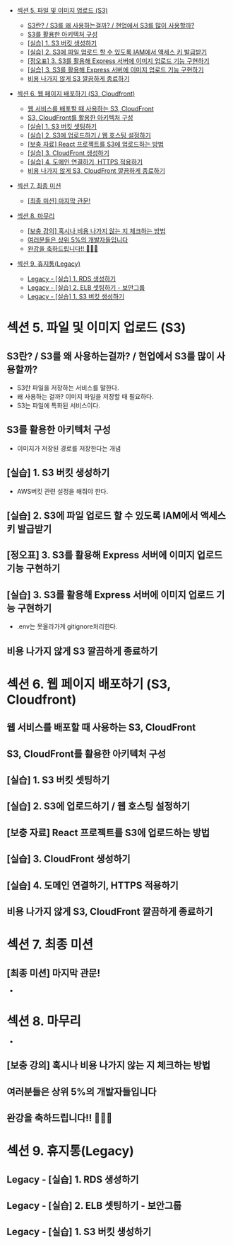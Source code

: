 - [섹션 5. 파일 및 이미지 업로드 (S3)](#섹션-5-파일-및-이미지-업로드-s3)
  - [S3란? / S3를 왜 사용하는걸까? / 현업에서 S3를 많이 사용할까?](#s3란--s3를-왜-사용하는걸까--현업에서-s3를-많이-사용할까)
  - [S3를 활용한 아키텍처 구성](#s3를-활용한-아키텍처-구성)
  - [[실습] 1. S3 버킷 생성하기](#실습-1-s3-버킷-생성하기)
  - [[실습] 2. S3에 파일 업로드 할 수 있도록 IAM에서 액세스 키 발급받기](#실습-2-s3에-파일-업로드-할-수-있도록-iam에서-액세스-키-발급받기)
  - [[정오표] 3. S3를 활용해 Express 서버에 이미지 업로드 기능 구현하기](#정오표-3-s3를-활용해-express-서버에-이미지-업로드-기능-구현하기)
  - [[실습] 3. S3를 활용해 Express 서버에 이미지 업로드 기능 구현하기](#실습-3-s3를-활용해-express-서버에-이미지-업로드-기능-구현하기)
  - [비용 나가지 않게 S3 깔끔하게 종료하기](#비용-나가지-않게-s3-깔끔하게-종료하기)

- [섹션 6. 웹 페이지 배포하기 (S3, Cloudfront)](#섹션-6-웹-페이지-배포하기-s3-cloudfront)
  - [웹 서비스를 배포할 때 사용하는 S3, CloudFront](#웹-서비스를-배포할-때-사용하는-s3-cloudfront)
  - [S3, CloudFront를 활용한 아키텍처 구성](#s3-cloudfront를-활용한-아키텍처-구성)
  - [[실습] 1. S3 버킷 셋팅하기](#실습-1-s3-버킷-셋팅하기)
  - [[실습] 2. S3에 업로드하기 / 웹 호스팅 설정하기](#실습-2-s3에-업로드하기--웹-호스팅-설정하기)
  - [[보충 자료] React 프로젝트를 S3에 업로드하는 방법](#보충-자료-react-프로젝트를-s3에-업로드하는-방법)
  - [[실습] 3. CloudFront 생성하기](#실습-3-cloudfront-생성하기)
  - [[실습] 4. 도메인 연결하기, HTTPS 적용하기](#실습-4-도메인-연결하기-https-적용하기)
  - [비용 나가지 않게 S3, CloudFront 깔끔하게 종료하기](#비용-나가지-않게-s3-cloudfront-깔끔하게-종료하기)

- [섹션 7. 최종 미션](#섹션-7-최종-미션)
  - [[최종 미션] 마지막 관문!](#최종-미션-마지막-관문)

- [섹션 8. 마무리](#섹션-8-마무리)
  - [[보충 강의] 혹시나 비용 나가지 않는 지 체크하는 방법](#보충-강의-혹시나-비용-나가지-않는-지-체크하는-방법)
  - [여러분들은 상위 5%의 개발자들입니다](#여러분들은-상위-5의-개발자들입니다)
  - [완강을 축하드립니다!! 🎉🎉🎉](#완강을-축하드립니다-)

- [섹션 9. 휴지통(Legacy)](#섹션-9-휴지통legacy)
  - [Legacy - [실습] 1. RDS 생성하기](#legacy---실습-1-rds-생성하기)
  - [Legacy - [실습] 2. ELB 셋팅하기 - 보안그룹](#legacy---실습-2-elb-셋팅하기---보안그룹)
  - [Legacy - [실습] 1. S3 버킷 생성하기](#legacy---실습-1-s3-버킷-생성하기)
 
# 섹션 5. 파일 및 이미지 업로드 (S3)

## S3란? / S3를 왜 사용하는걸까? / 현업에서 S3를 많이 사용할까?
- S3란 파일을 저장하는 서비스를 말한다.
- 왜 사용하는 걸까? 이미지 파일을 저장할 때 필요하다.
- S3는 파일에 특화된 서비스이다.

## S3를 활용한 아키텍처 구성
- 이미지가 저장된 경로를 저장한다는 개념

## [실습] 1. S3 버킷 생성하기
- AWS버킷 관련 설정을 해줘야 한다.

## [실습] 2. S3에 파일 업로드 할 수 있도록 IAM에서 액세스 키 발급받기

## [정오표] 3. S3를 활용해 Express 서버에 이미지 업로드 기능 구현하기

## [실습] 3. S3를 활용해 Express 서버에 이미지 업로드 기능 구현하기
- .env는 못올라가게 gitignore처리한다.

## 비용 나가지 않게 S3 깔끔하게 종료하기

# 섹션 6. 웹 페이지 배포하기 (S3, Cloudfront)

## 웹 서비스를 배포할 때 사용하는 S3, CloudFront

## S3, CloudFront를 활용한 아키텍처 구성

## [실습] 1. S3 버킷 셋팅하기

## [실습] 2. S3에 업로드하기 / 웹 호스팅 설정하기

## [보충 자료] React 프로젝트를 S3에 업로드하는 방법

## [실습] 3. CloudFront 생성하기

## [실습] 4. 도메인 연결하기, HTTPS 적용하기

## 비용 나가지 않게 S3, CloudFront 깔끔하게 종료하기

# 섹션 7. 최종 미션

## [최종 미션] 마지막 관문!
-
# 섹션 8. 마무리
-

## [보충 강의] 혹시나 비용 나가지 않는 지 체크하는 방법

## 여러분들은 상위 5%의 개발자들입니다

## 완강을 축하드립니다!! 🎉🎉🎉

# 섹션 9. 휴지통(Legacy)

## Legacy - [실습] 1. RDS 생성하기

## Legacy - [실습] 2. ELB 셋팅하기 - 보안그룹

## Legacy - [실습] 1. S3 버킷 생성하기
